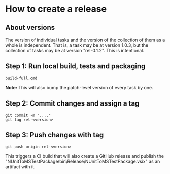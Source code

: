 # How to create a release

## About versions

The version of individual tasks and the version of the collection of them as a whole
is independent. That is, a task may be at version 1.0.3, but the collection of tasks
may be at version "rel-0.1.2". This is intentional.

## Step 1: Run local build, tests and packaging

    build-full.cmd

**Note:** This will also bump the patch-level version of every task by one.

## Step 2: Commit changes and assign a tag

    git commit -m "...."
    git tag rel-<version>

## Step 3: Push changes with tag

    git push origin rel-<version>

This triggers a CI build that will also create a GitHub release and
publish the "NUnitToMSTestPackage\bin\Release\NUnitToMSTestPackage.vsix" as an artifact with it.
